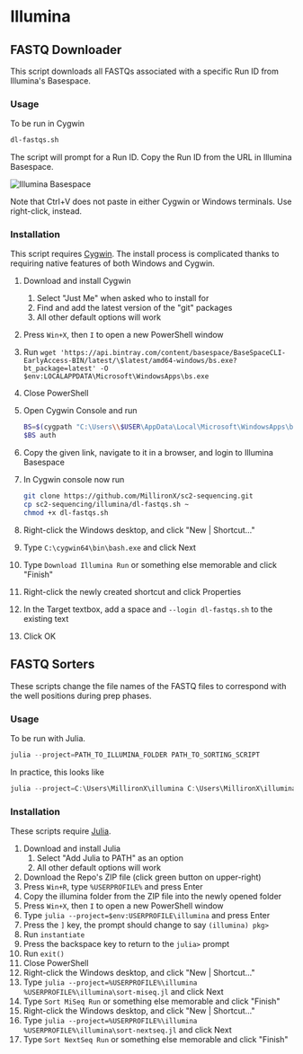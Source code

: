 # Illumina

## FASTQ Downloader

This script downloads all FASTQs associated with a specific Run ID from
Illumina's Basespace.

### Usage

To be run in Cygwin

```bash
dl-fastqs.sh
```

The script will prompt for a Run ID. Copy the Run ID from the URL in Illumina
Basespace.

![Illumina
Basespace](https://user-images.githubusercontent.com/25492070/113320967-59a88000-92d0-11eb-967c-6b338e247ca5.png)

Note that Ctrl+V does not paste in either Cygwin or Windows terminals. Use
right-click, instead.

### Installation

This script requires [Cygwin](https://cygwin.com/install.html). The install
process is complicated thanks to requiring native features of both Windows and
Cygwin.

1. Download and install Cygwin
    1. Select "Just Me" when asked who to install for
    2. Find and add the latest version of the "git" packages
    3. All other default options will work
2. Press `Win+X`, then `I` to open a new PowerShell window
3. Run `wget
   'https://api.bintray.com/content/basespace/BaseSpaceCLI-EarlyAccess-BIN/latest/\$latest/amd64-windows/bs.exe?bt_package=latest'
   -O $env:LOCALAPPDATA\Microsoft\WindowsApps\bs.exe`
4. Close PowerShell
5. Open Cygwin Console and run

    ```bash
    BS=$(cygpath "C:\Users\\$USER\AppData\Local\Microsoft\WindowsApps\bs.exe")
    $BS auth
    ```

6. Copy the given link, navigate to it in a browser, and login to Illumina
   Basespace
7. In Cygwin console now run

    ```bash
    git clone https://github.com/MillironX/sc2-sequencing.git
    cp sc2-sequencing/illumina/dl-fastqs.sh ~
    chmod +x dl-fastqs.sh
    ```

8. Right-click the Windows desktop, and click "New | Shortcut..."
9. Type `C:\cygwin64\bin\bash.exe` and click Next
10. Type `Download Illumina Run` or something else memorable and click "Finish"
11. Right-click the newly created shortcut and click Properties
12. In the Target textbox, add a space and `--login dl-fastqs.sh` to the
    existing text
13. Click OK

## FASTQ Sorters

These scripts change the file names of the FASTQ files to correspond with the
well positions during prep phases.

### Usage

To be run with Julia.

```powershell
julia --project=PATH_TO_ILLUMINA_FOLDER PATH_TO_SORTING_SCRIPT
```

In practice, this looks like

```powershell
julia --project=C:\Users\MillironX\illumina C:\Users\MillironX\illumina\sort-miseq.jl
```

### Installation

These scripts require [Julia](https://julialang.org).

1. Download and install Julia
    1. Select "Add Julia to PATH" as an option
    2. All other default options will work
2. Download the Repo's ZIP file (click green button on upper-right)
3. Press `Win+R`, type `%USERPROFILE%` and press Enter
4. Copy the illumina folder from the ZIP file into the newly opened folder
5. Press `Win+X`, then `I` to open a new PowerShell window
6. Type `julia --project=$env:USERPROFILE\illumina` and press Enter
7. Press the `]` key, the prompt should change to say `(illumina) pkg>`
8. Run `instantiate`
9. Press the backspace key to return to the `julia>` prompt
10. Run `exit()`
11. Close PowerShell
12. Right-click the Windows desktop, and click "New | Shortcut..."
13. Type `julia --project=%USERPROFILE%\illumina
    %USERPROFILE%\illumina\sort-miseq.jl` and click Next
14. Type `Sort MiSeq Run` or something else memorable and click "Finish"
15. Right-click the Windows desktop, and click "New | Shortcut..."
16. Type `julia --project=%USERPROFILE%\illumina
    %USERPROFILE%\illumina\sort-nextseq.jl` and click Next
17. Type `Sort NextSeq Run` or something else memorable and click "Finish"
